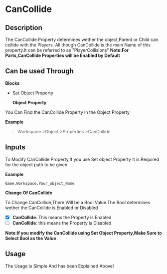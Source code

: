 # CanCollide

## Description

The CanCollide Property determines wether the object,Parent or Child can collide with the Players.
All though CanCollide is the main Name of this property.It can be referred to as "PlayerCollisions"
**Note:For Parts,CanCollide Properties will be Enabled by Default**

## Can be used Through

**Blocks**

- Set Object Property

  **Object Property**

You Can Find the CanCollide Property in the Object Property

**Example**

>Workspace  >Object  >Properties  >CanCollide

## Inputs

To Modify CanCollide Property,If you use Set object Property It is Required for the object path to be given

**Example**

`Game.Workspace.Your_object_Name`

**Change Of CanCollide**

To Change CanCollide,There Will be a Bool Value.The Bool determines wether the CanCollide is Enabled or Disabled

- [x] **CanCollide**: This means the Property is Enabled
- [ ] **CanCollide**: this means the Property is Disabled

**Note:If you modify the CanCollide using Set Object Property,Make Sure to Select Bool as the Value**

## Usage

The Usage is Simple And has been Explained Above!
